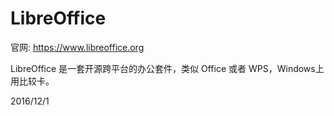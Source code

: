 # LibreOffice

官网: https://www.libreoffice.org  

LibreOffice 是一套开源跨平台的办公套件，类似 Office 或者 WPS，Windows上用比较卡。  


2016/12/1  

